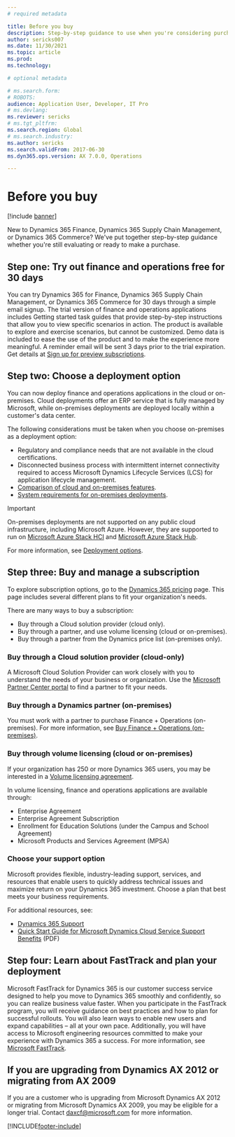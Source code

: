 ```yaml
---
# required metadata

title: Before you buy
description: Step-by-step guidance to use when you're considering purchasing Dynamics 365 Finance, Dynamics 365 Supply Chain Management, or Dynamics 365 Commerce.  
author: sericks007
ms.date: 11/30/2021
ms.topic: article
ms.prod: 
ms.technology: 

# optional metadata

# ms.search.form:
# ROBOTS: 
audience: Application User, Developer, IT Pro
# ms.devlang: 
ms.reviewer: sericks
# ms.tgt_pltfrm: 
ms.search.region: Global
# ms.search.industry: 
ms.author: sericks
ms.search.validFrom: 2017-06-30
ms.dyn365.ops.version: AX 7.0.0, Operations

---
```


# Before you buy

[!include [banner](../includes/banner.md)]

New to Dynamics 365 Finance, Dynamics 365 Supply Chain Management, or Dynamics 365 Commerce? We've put together step-by-step guidance whether you're still evaluating or ready to make a purchase.

## Step one: Try out finance and operations free for 30 days

You can try Dynamics 365 for Finance, Dynamics 365 Supply Chain Management, or Dynamics 365 Commerce for 30 days through a simple email signup. The trial version of finance and operations applications includes Getting started task guides that provide step-by-step instructions that allow you to view specific scenarios in action. The product is available to explore and exercise scenarios, but cannot be customized. Demo data is included to ease the use of the product and to make the experience more meaningful. A reminder email will be sent 3 days prior to the trial expiration. Get details at [Sign up for preview subscriptions](../../dev-itpro/dev-tools/sign-up-preview-subscription.md#subscribe).

## Step two: Choose a deployment option

You can now deploy finance and operations applications in the cloud or on-premises. Cloud deployments offer an ERP service that is fully managed by Microsoft, while on-premises deployments are deployed locally within a customer's data center.

The following considerations must be taken when you choose on-premises as a deployment option:

- Regulatory and compliance needs that are not available in the cloud certifications.
- Disconnected business process with intermittent internet connectivity required to access Microsoft Dynamics Lifecycle Services (LCS) for application lifecycle management.
- [Comparison of cloud and on-premises features](../../dev-itpro/get-started/cloud-prem-comparison.md).
- [System requirements for on-premises deployments](../../dev-itpro/get-started/system-requirements-on-prem.md).

> [!IMPORTANT]
> On-premises deployments are not supported on any public cloud infrastructure, including Microsoft Azure. However, they are supported to run on [Microsoft Azure Stack HCI](https://azure.microsoft.com/products/azure-stack/hci/) and [Microsoft Azure Stack Hub](https://azure.microsoft.com/products/azure-stack/hub/).

For more information, see [Deployment options](../../dev-itpro/deployment/choose-deployment-type.md).

## Step three: Buy and manage a subscription

To explore subscription options, go to the [Dynamics 365 pricing](https://www.microsoft.com/dynamics365/pricing) page. This page includes several different plans to fit your organization's needs.

There are many ways to buy a subscription:

- Buy through a Cloud solution provider (cloud only).
- Buy through a partner, and use volume licensing (cloud or on-premises).
- Buy through a partner from the Dynamics price list (on-premises only).

### Buy through a Cloud solution provider (cloud-only)

A Microsoft Cloud Solution Provider can work closely with you to understand the needs of your business or organization. Use the [Microsoft Partner Center portal](https://partnercenter.microsoft.com/partner/home) to find a partner to fit your needs.

### Buy through a Dynamics partner (on-premises)

You must work with a partner to purchase Finance + Operations (on-premises). For more information, see [Buy Finance + Operations (on-premises)](../../dev-itpro/get-started/purchase-on-premises.md).

### Buy through volume licensing (cloud or on-premises)

If your organization has 250 or more Dynamics 365 users, you may be interested in a [Volume licensing agreement](https://www.microsoft.com/Licensing/product-licensing/dynamics365).

In volume licensing, finance and operations applications are available through:

- Enterprise Agreement
- Enterprise Agreement Subscription
- Enrollment for Education Solutions (under the Campus and School Agreement)
- Microsoft Products and Services Agreement (MPSA)

### Choose your support option

Microsoft provides flexible, industry-leading support, services, and resources that enable users to quickly address technical issues and maximize return on your Dynamics 365 investment. Choose a plan that best meets your business requirements.

For additional resources, see:

- [Dynamics 365 Support](https://www.microsoft.com/dynamics365/support)
- [Quick Start Guide for Microsoft Dynamics Cloud Service Support Benefits](https://go.microsoft.com/fwlink/?LinkId=530335) (PDF)

## Step four: Learn about FastTrack and plan your deployment

Microsoft FastTrack for Dynamics 365 is our customer success service designed to help you move to Dynamics 365 smoothly and confidently, so you can realize business value faster. When you participate in the FastTrack program, you will receive guidance on best practices and how to plan for successful rollouts. You will also learn ways to enable new users and expand capabilities – all at your own pace. Additionally, you will have access to Microsoft engineering resources committed to make your experience with Dynamics 365 a success. For more information, see [Microsoft FastTrack](/dynamics365/fasttrack/).

## If you are upgrading from Dynamics AX 2012 or migrating from AX 2009

If you are a customer who is upgrading from Microsoft Dynamics AX 2012 or migrating from Microsoft Dynamics AX 2009, you may be eligible for a longer trial. Contact <daxcf@microsoft.com> for more information.


[!INCLUDE[footer-include](../../../includes/footer-banner.md)]

